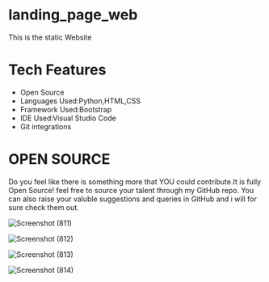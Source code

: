 # landing_page_web

This is the static Website 

# Tech Features

* Open Source
* Languages Used:Python,HTML,CSS
* Framework Used:Bootstrap
* IDE Used:Visual Studio Code
* Git integrations

# OPEN SOURCE

Do you feel like there is something more that YOU could contribute.It is fully Open Source! feel free to source your talent  through my GitHub repo. You can also raise your valuble suggestions and queries in GitHub and i will for sure check them out.

![Screenshot (811)](https://user-images.githubusercontent.com/81959303/213871019-4828e198-6f38-4ee9-90d1-5facaca82be9.png)

![Screenshot (812)](https://user-images.githubusercontent.com/81959303/213871027-0e4c4f01-779f-437a-a676-b27a754505c6.png)


![Screenshot (813)](https://user-images.githubusercontent.com/81959303/213871035-096ff69d-dd13-40b6-afb3-dc3f5af0ece0.png)

![Screenshot (814)](https://user-images.githubusercontent.com/81959303/213871040-225e0fd6-4e62-4b78-8d39-b7729e723dd9.png)
